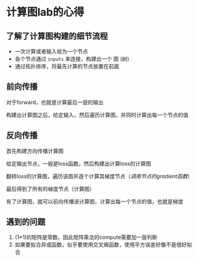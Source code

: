 # 计算图lab的心得

## 了解了计算图构建的细节流程
- 一次计算或者输入视为一个节点
- 各个节点通过 `inputs` 来连接，构建出一个 图 (树)
- 通过拓扑排序，将最先计算的节点放置在前面

## 前向传播
对于forward，也就是计算最后一层的输出

构建出计算图之后，给定输入，然后遍历计算图，并同时计算出每一个节点的值

## 反向传播
首先构建方向传播计算图

给定输出节点，一般是loss函数，然后构建出计算loss的计算图

翻转loss的计算图，遍历该图并逐个计算其梯度节点（*调用节点的gradient函数*）

最后得到了所有的梯度节点（计算图）

有了计算图，就可以前向传播该计算图，计算出每一个节点的值，也就是梯度

## 遇到的问题

1. (1\*1)的矩阵是常数，因此矩阵乘法的compute需要加一层判断
2. 如果要拟合异或函数，似乎要使用交叉熵函数，使用平方误差好像不是很好拟合

